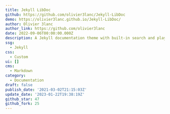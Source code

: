 ```yaml
---
title: Jekyll LibDoc
github: https://github.com/olivier3lanc/Jekyll-LibDoc
demo: https://olivier3lanc.github.io/Jekyll-LibDoc/
author: Olivier 3lanc
author_link: https://github.com/olivier3lanc
date: 2022-09-06T00:00:00.000Z
description: A Jekyll documentation theme with built-in search and playground.
ssg:
  - Jekyll
css:
  - Custom
ui: []
cms:
  - Markdown
category:
  - Documentation
draft: false
publish_date: '2021-03-02T21:15:03Z'
update_date: '2023-01-22T19:38:19Z'
github_star: 47
github_fork: 25
---
```

